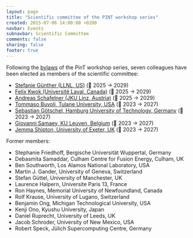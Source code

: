```yaml
---
layout: page
title: "Scientific committee of the PINT workshop series"
created: 2015-07-06 14:00:00 +0200
navbar: Events
subnavbar: Scientific Committee
comments: false
sharing: false
footer: true
---
```


Following the [bylaws](/events/bylaws.html) of the PinT workshop series, seven colleagues have been elected as members of the scientific committee:

- [Stefanie Günther (LLNL, US)](https://people.llnl.gov/guenther5) (📆 2025 -> 2029)
- [Felix Kwok (Université Laval, Canada)](https://felix-kwok.fsg.ulaval.ca) (📆 2025 -> 2029)
- [Andreas Schafelner (JKU Linz, Austria)](https://numa.jku.at/team/schafelner) (📆 2025 -> 2029)
- [Tommaso Buvoli, Tulane University, USA](https://sse.tulane.edu/tommaso-buvoli) (📆 2023 -> 2027)
- [Sebastian Götschel, Hamburg University of Technology, Germany](https://www.mat.tuhh.de/home/sgoetschel) (📆 2023 -> 2027)
- [Giovanni Samaey, KU Leuven, Belgium](https://giovannisamaey.wordpress.com/) (📆 2023 -> 2027)
- [Jemma Shipton, University of Exeter, UK](https://experts.exeter.ac.uk/33035-jemma-shipton) (📆 2023 -> 2027)


Former members:

- Stephanie Friedhoff, Bergische Universität Wuppertal, Germany
- Debasmita Samaddar, Culham Centre for Fusion Energy, Culham, UK
- Ben Southworth, Los Alamos National Laboratory, USA 
- Martin J. Gander, University of Geneva, Switzerland
- Stefan Güttel, University of Manchester, UK
- Laurence Halpern, Universite Paris 13, France
- Ron Haynes, Memorial University of Newfoundland, Canada
- Rolf Krause, University of Lugano, Switzerland
- Benjamin Ong, Michigan Technological University, USA
- Kenji Ono, Kyushu University, Japan
- Daniel Ruprecht, University of Leeds, UK
- Jacob Schroder, University of New Mexico, USA
- Robert Speck, Jülich Supercomputing Centre, Germany